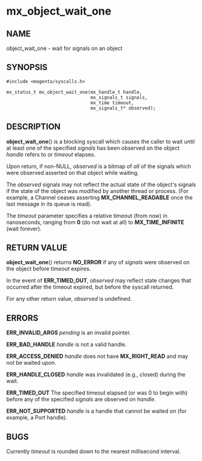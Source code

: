 # mx_object_wait_one

## NAME

object_wait_one - wait for signals on an object

## SYNOPSIS

```
#include <magenta/syscalls.h>

mx_status_t mx_object_wait_one(mx_handle_t handle,
                               mx_signals_t signals,
                               mx_time timeout,
                               mx_signals_t* observed);
```

## DESCRIPTION

**object_wait_one**() is a blocking syscall which causes the caller to
wait until at least one of the specified *signals* has been observed on
the object *handle* refers to or *timeout* elapses.

Upon return, if non-NULL, *observed* is a bitmap of *all* of the
signals which were observed asserted on that object while waiting.

The *observed* signals may not reflect the actual state of the object's
signals if the state of the object was modified by another thread or
process.  (For example, a Channel ceases asserting **MX_CHANNEL_READABLE**
once the last message in its queue is read).

The *timeout* parameter specifies a relative timeout (from now) in nanoseconds,
ranging from **0** (do not wait at all) to **MX_TIME_INFINITE** (wait forever).

## RETURN VALUE

**object_wait_one**() returns **NO_ERROR** if any of *signals* were observed
on the object before *timeout* expires.

In the event of **ERR_TIMED_OUT**, *observed* may reflect state changes
that occurred after the timeout expired, but before the syscall returned.

For any other return value, *observed* is undefined.

## ERRORS

**ERR_INVALID_ARGS**  *pending* is an invalid pointer.

**ERR_BAD_HANDLE**  *handle* is not a valid handle.

**ERR_ACCESS_DENIED**  *handle* does not have **MX_RIGHT_READ** and may
not be waited upon.

**ERR_HANDLE_CLOSED**  *handle* was invalidated (e.g., closed) during the wait.

**ERR_TIMED_OUT**  The specified timeout elapsed (or was 0 to begin
with) before any of the specified *signals* are observed on
*handle*.

**ERR_NOT_SUPPORTED**  *handle* is a handle that cannot be waited on
(for example, a Port handle).

## BUGS

Currently *timeout* is rounded down to the nearest millisecond interval.

